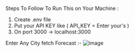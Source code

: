 Steps To Follow To Run This on Your Machine :
1. Create .env file
2. Put your API KEY like ( API_KEY = Enter your's )
3. On port 3000 -> localhost:3000

Enter Any City fetch Forecast :-
![image](https://user-images.githubusercontent.com/84332200/133893979-1e0c8f5c-cc59-4489-b867-dcfe1e3e2af4.png)
